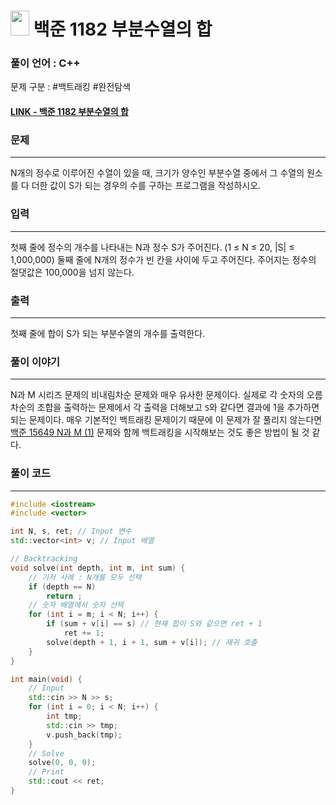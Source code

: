 
# <img src="https://d2gd6pc034wcta.cloudfront.net/tier/9.svg" width="30" height="40"> 백준 1182 부분수열의 합

### 풀이 언어 : C++

문제 구분 : #백트래킹 #완전탐색 
#### [LINK - 백준 1182 부분수열의 합](https://www.acmicpc.net/problem/1182)

### 문제
<hr>

N개의 정수로 이루어진 수열이 있을 때, 크기가 양수인 부분수열 중에서 그 수열의 원소를 다 더한 값이 S가 되는 경우의 수를 구하는 프로그램을 작성하시오.
### 입력
<hr>

첫째 줄에 정수의 개수를 나타내는 N과 정수 S가 주어진다. (1 ≤ N ≤ 20, |S| ≤ 1,000,000) 둘째 줄에 N개의 정수가 빈 칸을 사이에 두고 주어진다. 주어지는 정수의 절댓값은 100,000을 넘지 않는다.
### 출력
<hr>

첫째 줄에 합이 S가 되는 부분수열의 개수를 출력한다.
### 풀이 이야기
<hr>

N과 M 시리즈 문제의 비내림차순 문제와 매우 유사한 문제이다. 실제로 각 숫자의 오름차순의 조합을 출력하는 문제에서 각 출력을 더해보고 `S`와 같다면 결과에 1을 추가하면 되는 문제이다. 매우 기본적인 백트래킹 문제이기 때문에 이 문제가 잘 풀리지 않는다면 [백준 15649 N과 M (1)](./15649.md) 문제와 함께 백트래킹을 시작해보는 것도 좋은 방법이 될 것 같다.
### 풀이 코드
<hr>

``` c++
#include <iostream>
#include <vector>

int N, s, ret; // Input 변수
std::vector<int> v; // Input 배열

// Backtracking
void solve(int depth, int m, int sum) {
	// 기저 사례 : N개를 모두 선택
	if (depth == N)
		return ;
	// 숫자 배열에서 숫자 선택
	for (int i = m; i < N; i++) {
		if (sum + v[i] == s) // 현재 합이 S와 같으면 ret + 1
			ret += 1;
		solve(depth + 1, i + 1, sum + v[i]); // 재귀 호출
	}
}

int main(void) {
	// Input
	std::cin >> N >> s;
	for (int i = 0; i < N; i++) {
		int tmp;
		std::cin >> tmp;
		v.push_back(tmp);
	}
	// Solve
	solve(0, 0, 0);
	// Print
	std::cout << ret;
}
```


